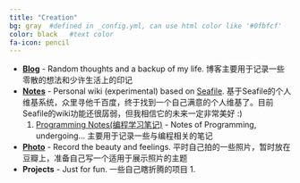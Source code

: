 ```yaml
---
title: "Creation"
bg: gray  #defined in _config.yml, can use html color like '#0fbfcf'
color: black   #text color
fa-icon: pencil
---
```


* <i class="fa fa-bold"></i> [**Blog**](http://blog.billryan.me) - Random thoughts and a backup of my life. 博客主要用于记录一些零散的想法和少许生活上的印记
* <i class="fa fa-book"></i> [**Notes**](https://seafile.yuanbin.me/group/1/wiki/) - Personal wiki (experimental) based on [Seafile](http://seafile.com). 基于Seafile的个人维基系统，众里寻他千百度，终于找到一个自己满意的个人维基了。目前Seafile的wiki功能还很孱弱，但我相信它的未来一定非常美好 :)
  1. [Programming Notes(编程学习笔记)](http://prog-notes.yuanbin.me) - Notes of Programming, undergoing... 主要用于记录一些与编程相关的笔记
* <i class="fa fa-camera"></i> [**Photo**](http://www.douban.com/people/billryan/photos) - Record the beauty and feelings. 平时自己拍的一些照片，暂时放在豆瓣上，准备自己写一个适用于展示照片的主题
* <i class="fa fa-cogs"></i> **Projects** - Just for fun. 一些自己瞎折腾的项目
  1. 

